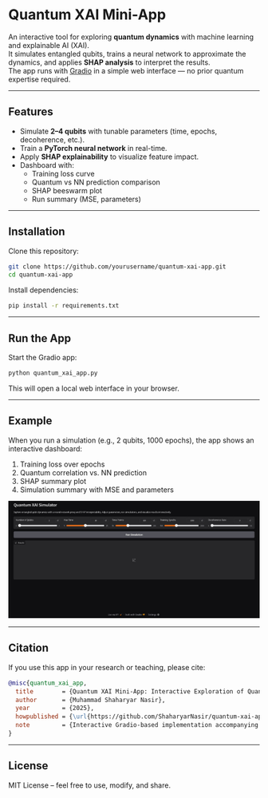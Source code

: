 # Quantum XAI Mini-App

An interactive tool for exploring **quantum dynamics** with machine learning and explainable AI (XAI).  
It simulates entangled qubits, trains a neural network to approximate the dynamics, and applies **SHAP analysis** to interpret the results.  
The app runs with [Gradio](https://gradio.app/) in a simple web interface — no prior quantum expertise required.

---

## Features
- Simulate **2–4 qubits** with tunable parameters (time, epochs, decoherence, etc.).
- Train a **PyTorch neural network** in real-time.
- Apply **SHAP explainability** to visualize feature impact.
- Dashboard with:
  - Training loss curve  
  - Quantum vs NN prediction comparison  
  - SHAP beeswarm plot  
  - Run summary (MSE, parameters)  

---

## Installation

Clone this repository:

```bash
git clone https://github.com/yourusername/quantum-xai-app.git
cd quantum-xai-app
```

Install dependencies:

```bash
pip install -r requirements.txt
```

---

## Run the App

Start the Gradio app:

```bash
python quantum_xai_app.py
```

This will open a local web interface in your browser.

---

## Example

When you run a simulation (e.g., 2 qubits, 1000 epochs), the app shows an interactive dashboard:

1. Training loss over epochs  
2. Quantum correlation vs. NN prediction  
3. SHAP summary plot  
4. Simulation summary with MSE and parameters  

![Quantum XAI App Example](dashboard.png)

---

## Citation

If you use this app in your research or teaching, please cite:

```bibtex
@misc{quantum_xai_app,
  title        = {Quantum XAI Mini-App: Interactive Exploration of Quantum Dynamics with Neural Networks and SHAP},
  author       = {Muhammad Shaharyar Nasir},
  year         = {2025},
  howpublished = {\url{https://github.com/ShaharyarNasir/quantum-xai-app}},
  note         = {Interactive Gradio-based implementation accompanying research paper}
}
```

---

## License
MIT License – feel free to use, modify, and share.
